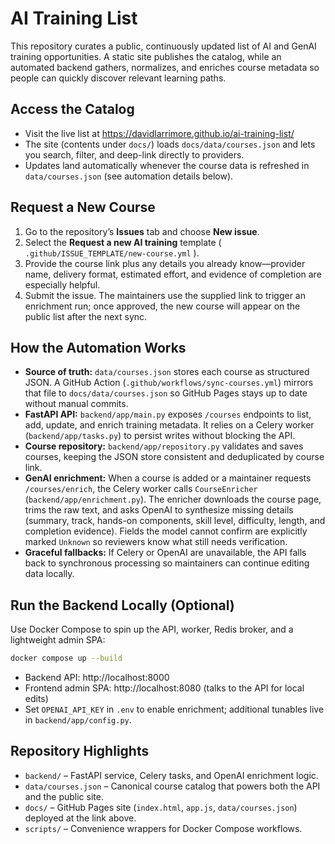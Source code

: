 # AI Training List

This repository curates a public, continuously updated list of AI and GenAI training opportunities. A static site publishes the catalog, while an automated backend gathers, normalizes, and enriches course metadata so people can quickly discover relevant learning paths.

## Access the Catalog
- Visit the live list at https://davidlarrimore.github.io/ai-training-list/
- The site (contents under `docs/`) loads `docs/data/courses.json` and lets you search, filter, and deep-link directly to providers.
- Updates land automatically whenever the course data is refreshed in `data/courses.json` (see automation details below).

## Request a New Course
1. Go to the repository’s **Issues** tab and choose **New issue**.
2. Select the **Request a new AI training** template ( `.github/ISSUE_TEMPLATE/new-course.yml` ).
3. Provide the course link plus any details you already know—provider name, delivery format, estimated effort, and evidence of completion are especially helpful.
4. Submit the issue. The maintainers use the supplied link to trigger an enrichment run; once approved, the new course will appear on the public list after the next sync.

## How the Automation Works
- **Source of truth:** `data/courses.json` stores each course as structured JSON. A GitHub Action (`.github/workflows/sync-courses.yml`) mirrors that file to `docs/data/courses.json` so GitHub Pages stays up to date without manual commits.
- **FastAPI API:** `backend/app/main.py` exposes `/courses` endpoints to list, add, update, and enrich training metadata. It relies on a Celery worker (`backend/app/tasks.py`) to persist writes without blocking the API.
- **Course repository:** `backend/app/repository.py` validates and saves courses, keeping the JSON store consistent and deduplicated by course link.
- **GenAI enrichment:** When a course is added or a maintainer requests `/courses/enrich`, the Celery worker calls `CourseEnricher` (`backend/app/enrichment.py`). The enricher downloads the course page, trims the raw text, and asks OpenAI to synthesize missing details (summary, track, hands-on components, skill level, difficulty, length, and completion evidence). Fields the model cannot confirm are explicitly marked `Unknown` so reviewers know what still needs verification.
- **Graceful fallbacks:** If Celery or OpenAI are unavailable, the API falls back to synchronous processing so maintainers can continue editing data locally.

## Run the Backend Locally (Optional)
Use Docker Compose to spin up the API, worker, Redis broker, and a lightweight admin SPA:

```bash
docker compose up --build
```

- Backend API: http://localhost:8000
- Frontend admin SPA: http://localhost:8080 (talks to the API for local edits)
- Set `OPENAI_API_KEY` in `.env` to enable enrichment; additional tunables live in `backend/app/config.py`.

## Repository Highlights
- `backend/` – FastAPI service, Celery tasks, and OpenAI enrichment logic.
- `data/courses.json` – Canonical course catalog that powers both the API and the public site.
- `docs/` – GitHub Pages site (`index.html`, `app.js`, `data/courses.json`) deployed at the link above.
- `scripts/` – Convenience wrappers for Docker Compose workflows.
